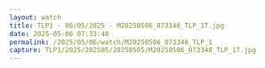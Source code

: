 ```yaml
---
layout: watch
title: TLP1 - 06/05/2025 - M20250506_073348_TLP_1T.jpg
date: 2025-05-06 07:33:48
permalink: /2025/05/06/watch/M20250506_073348_TLP_1
capture: TLP1/2025/202505/20250505/M20250506_073348_TLP_1T.jpg
---
```

